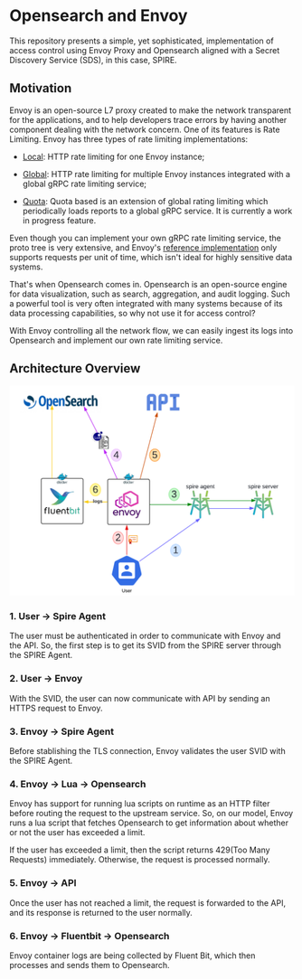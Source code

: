 # Opensearch and Envoy

This repository presents a simple, yet sophisticated, implementation of access control using Envoy Proxy and Opensearch aligned with a Secret Discovery Service (SDS), in this case, SPIRE.

## Motivation

Envoy is an open-source L7 proxy created to make the network transparent for the applications, and to help developers trace errors by having another component dealing with the network concern.
One of its features is Rate Limiting. Envoy has three types of rate limiting implementations:

- [Local](https://www.envoyproxy.io/docs/envoy/latest/intro/arch_overview/other_features/local_rate_limiting): HTTP rate limiting for one Envoy instance;

- [Global](https://www.envoyproxy.io/docs/envoy/latest/intro/arch_overview/other_features/global_rate_limiting): HTTP rate limiting for multiple Envoy instances integrated with a global gRPC rate limiting service;

- [Quota](https://www.envoyproxy.io/docs/envoy/latest/intro/arch_overview/other_features/global_rate_limiting#quota-based-rate-limiting): Quota based is an extension of global rating limiting which periodically loads reports to a global gRPC service. It is currently a work in progress feature.

Even though you can implement your own gRPC rate limiting service, the proto tree is very extensive, and Envoy's [reference implementation](https://github.com/envoyproxy/ratelimit) only supports requests per unit of time, which isn't ideal for highly sensitive data systems.

That's when Opensearch comes in. Opensearch is an open-source engine for data visualization, such as search, aggregation, and audit logging. Such a powerful tool is very often integrated with many systems because of its data processing capabilities, so why not use it for access control?

With Envoy controlling all the network flow, we can easily ingest its logs into Opensearch and implement our own rate limiting service.

## Architecture Overview

![architecture](https://github.com/davihsg/tcc/raw/main/assets/architecture.png)

### 1. User → Spire Agent
The user must be authenticated in order to communicate with Envoy and the API. So, the first step is to get its SVID from the SPIRE server through the SPIRE Agent.

### 2. User → Envoy
With the SVID, the user can now communicate with API by sending an HTTPS request to Envoy.

### 3. Envoy → Spire Agent
Before stablishing the TLS connection, Envoy validates the user SVID with the SPIRE Agent.

### 4. Envoy → Lua → Opensearch
Envoy has support for running lua scripts on runtime as an HTTP filter before routing the request to the upstream service. So, on our model, Envoy runs a lua script that fetches Opensearch to get information about whether or not the user has exceeded a limit.

If the user has exceeded a limit, then the script returns 429(Too Many Requests) immediately. Otherwise, the request is processed normally.

### 5. Envoy → API
Once the user has not reached a limit, the request is forwarded to the API, and its response is returned to the user normally.

### 6. Envoy → Fluentbit → Opensearch
Envoy container logs are being collected by Fluent Bit, which then processes and sends them to Opensearch.